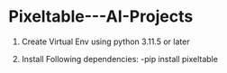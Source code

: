 # Pixeltable---AI-Projects

1. Create Virtual Env using python 3.11.5 or later

2. Install Following dependencies:
   -pip install pixeltable
